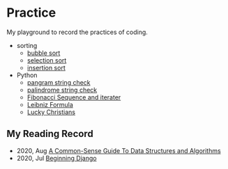 # Practice
My playground to record the practices of coding.

- sorting
  - [bubble sort](https://github.com/Jo-Minken/Practice/blob/master/sorting/01%20bubble%20sort.py)
  - [selection sort](https://github.com/Jo-Minken/Practice/blob/master/sorting/02%20selection%20sort.py)
  - [insertion sort](https://github.com/Jo-Minken/Practice/blob/master/sorting/03%20insertion%20sort.py)
- Python
  - [pangram string check](https://github.com/Jo-Minken/Practice/blob/master/Python/pangram.py)
  - [palindrome string check](https://github.com/Jo-Minken/Practice/blob/master/Python/palindrome%20check.py)
  - [Fibonacci Sequence and iterater](https://github.com/Jo-Minken/Practice/blob/master/Python/Fibonacci%20Sequence.py)
  - [Leibniz Formula](https://github.com/Jo-Minken/Practice/blob/master/Python/Leibniz%20Formula.py)
  - [Lucky Christians](https://github.com/Jo-Minken/Practice/blob/master/Python/Lucky%20Christians.py)

## My Reading Record
- 2020, Aug [A Common-Sense Guide To Data Structures and Algorithms](https://www.goodreads.com/book/show/34695800)
- 2020, Jul [Beginning Django](https://www.goodreads.com/book/show/34569763)

